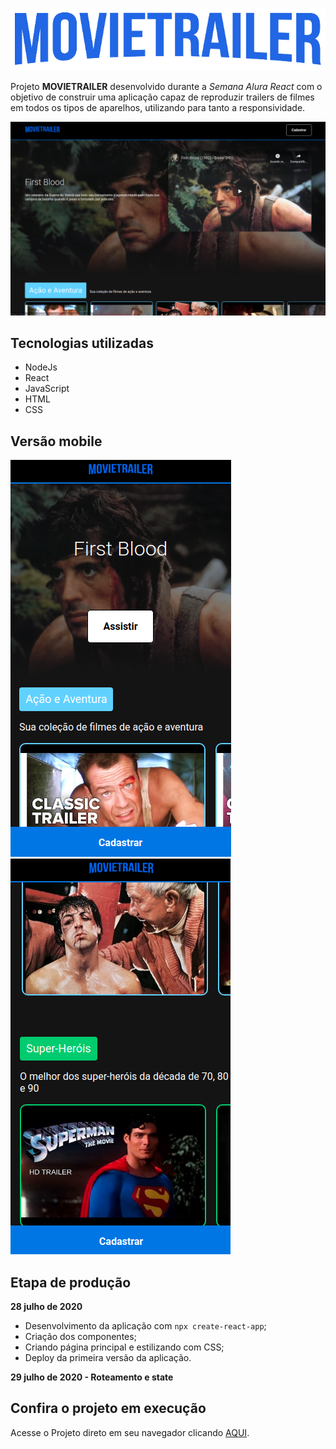 ![enter image description here](https://github.com/thiagohrcosta/Imersao-React/blob/master/arquivos/logo.png?raw=true)

Projeto **MOVIETRAILER** desenvolvido durante a *Semana Alura React* com o objetivo de construir uma aplicação capaz de reproduzir trailers de filmes em todos os tipos de aparelhos, utilizando para tanto a responsividade.

![enter image description here](https://github.com/thiagohrcosta/Imersao-React/blob/master/arquivos/movieTrailerScreen1.png?raw=true)

## Tecnologias utilizadas
- NodeJs
- React
- JavaScript
- HTML
- CSS

## Versão mobile
![enter image description here](https://github.com/thiagohrcosta/Imersao-React/blob/master/arquivos/movietrailer1.png?raw=true)  ![enter image description here](https://github.com/thiagohrcosta/Imersao-React/blob/master/arquivos/movietrailer2.png?raw=true) 

## Etapa de produção
**28 julho de 2020**
- Desenvolvimento da aplicação com `npx create-react-app`;
- Criação dos componentes;
- Criando página principal e estilizando com CSS;
- Deploy da primeira versão da aplicação.

**29 julho de 2020 - Roteamento e state**


## Confira o projeto em execução
Acesse o Projeto direto em seu navegador clicando [AQUI](https://imersao-react-snowy.vercel.app/).